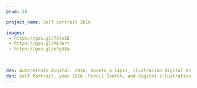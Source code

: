 ```yaml
---
pnum: 20

project_name: Self portrait 2k16

images:
 - https://goo.gl/76to1E
 - https://goo.gl/Mi7Wrt
 - https://goo.gl/ePgUXa
 
 

des: Autoretrato digital. 2016. Boceto a lápiz, ilustración digital en Adobe Illustrator.
den: Self Portrait, year 2016. Pencil Sketch, and digital illustration with Adobe Illustrator.
---
```

